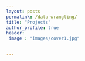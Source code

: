 ```yaml
---
layout: posts
permalink: /data-wrangling/
title: "Projects"
author_profile: true
header:
 image : "images/cover1.jpg"

 
---
```



